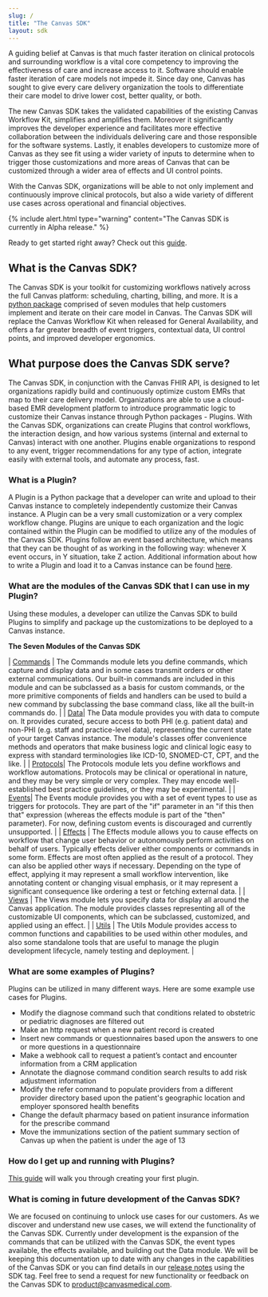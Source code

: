 ```yaml
---
slug: /
title: "The Canvas SDK"
layout: sdk
---
```

A guiding belief at Canvas is that much faster iteration on clinical protocols and surrounding workflow is a vital core competency to improving the effectiveness of care and increase access to it. Software should enable faster iteration of care models not impede it. Since day one, Canvas has sought to give every care delivery organization the tools to differentiate their care model to drive lower cost, better quality, or both.

The new Canvas SDK takes the validated capabilities of the existing Canvas Workflow Kit, simplifies and amplifies them. Moreover it significantly improves the developer experience and facilitates more effective collaboration between the individuals delivering care and those responsible for the software systems. Lastly, it enables developers to customize more of Canvas as they see fit using a wider variety of inputs to determine when to trigger those customizations and more areas of Canvas that can be customized through a wider area of effects and UI control points.

With the Canvas SDK, organizations will be able to not only implement and continuously improve clinical protocols, but also a wide variety of different use cases across operational and financial objectives.

{% include alert.html type="warning" content="The Canvas SDK is currently in Alpha release." %}

Ready to get started right away? Check out this [guide](/guides/your-first-plugin/).


## What is the Canvas SDK?

The Canvas SDK is your toolkit for customizing workflows natively across the full Canvas platform: scheduling, charting, billing, and more. It is a [python package](https://pypi.org/project/canvas/) comprised of seven modules that help customers implement and iterate on their care model in Canvas. The Canvas SDK will replace the Canvas Workflow Kit when released for General Availability, and offers a far greater breadth of event triggers, contextual data, UI control points, and improved developer ergonomics.

## What purpose does the Canvas SDK serve?

The Canvas SDK, in conjunction with the Canvas FHIR API, is designed to let organizations rapidly build and continuously optimize custom EMRs that map to their care delivery model. Organizations are able to use a cloud-based EMR development platform to introduce programmatic logic to customize their Canvas instance through Python packages - Plugins. With the Canvas SDK, organizations can create Plugins that control workflows, the interaction design, and how various systems (internal and external to Canvas) interact with one another. Plugins enable organizations to respond to any event, trigger recommendations for any type of action, integrate easily with external tools, and automate any process, fast.

### What is a Plugin?

A Plugin is a Python package that a developer can write and upload to their Canvas instance to completely independently customize their Canvas instance. A Plugin can be a very small customization or a very complex workflow change. Plugins are unique to each organization and the logic contained within the Plugin can be modified to utilize any of the modules of the Canvas SDK. Plugins follow an event based architecture, which means that they can be thought of as working in the following way: whenever X event occurs, in Y situation, take Z action. Additional information about how to write a Plugin and load it to a Canvas instance can be found [here](/guides/your-first-plugin).

### What are the modules of the Canvas SDK that I can use in my Plugin?

Using these modules, a developer can utilize the Canvas SDK to build Plugins to simplify and package up the customizations to be deployed to a Canvas instance.

**The Seven Modules of the Canvas SDK**

| [Commands](/sdk/commands/) | The Commands module lets you define commands, which capture and display data and in some cases transmit orders or other external communications. Our built-in commands are included in this module and can be subclassed as a basis for custom commands, or the more primitive components of fields and handlers can be used to build a new command by subclassing the base command class, like all the built-in commands do. |
| [Data](/sdk/data)| The Data module provides you with data to compute on. It provides curated, secure access to both PHI (e.g. patient data) and non-PHI (e.g. staff and practice-level data), representing the current state of your target Canvas instance. The module's classes offer convenience methods and operators that make business logic and clinical logic easy to express with standard terminologies like ICD-10, SNOMED-CT, CPT, and the like. | 
| [Protocols](/sdk/protocols/)| The Protocols module lets you define workflows and workflow automations. Protocols may be clinical or operational in nature, and they may be very simple or very complex. They may encode well-established best practice guidelines, or they may be experimental. | 
| [Events](/sdk/events)| The Events module provides you with a set of event types to use as triggers for protocols. They are part of the "if" parameter in an "if this then that" expression (whereas the effects module is part of the "then" parameter). For now, defining custom events is discouraged and currently unsupported. | 
| [Effects](/sdk/effects/) | The Effects module allows you to cause effects on workflow that change user behavior or autonomously perform activities on behalf of users. Typically effects deliver either components or commands in some form. Effects are most often applied as the result of a protocol. They can also be applied other ways if necessary. Depending on the type of effect, applying it may represent a small workflow intervention, like annotating content or changing visual emphasis, or it may represent a significant consequence like ordering a test or fetching external data. | 
| [Views](/sdk/views/) | The Views module lets you specify data for display all around the Canvas application. The module provides classes representing all of the customizable UI components, which can be subclassed, customized, and applied using an effect. | 
| [Utils](/sdk/utils/) | The Utils Module provides access to common functions and capabilities to be used within other modules, and also some standalone tools that are useful to manage the plugin development lifecycle, namely testing and deployment. |

### What are some examples of Plugins?

Plugins can be utilized in many different ways. Here are some example use cases for Plugins.

- Modify the diagnose command such that conditions related to obstetric or pediatric diagnoses are filtered out
- Make an http request when a new patient record is created
- Insert new commands or questionnaires based upon the answers to one or more questions in a questionnaire
- Make a webhook call to request a patient’s contact and encounter information from a CRM application
- Annotate the diagnose command condition search results to add risk adjustment information
- Modify the refer command to populate providers from a different provider directory based upon the patient's geographic location and employer sponsored health benefits
- Change the default pharmacy based on patient insurance information for the prescribe command
- Move the immunizations section of the patient summary section of Canvas up when the patient is under the age of 13

### How do I get up and running with Plugins?

[This guide](/guides/your-first-plugin) will walk you through creating your first plugin.

### What is coming in future development of the Canvas SDK?

We are focused on continuing to unlock use cases for our customers. As we discover and understand new use cases, we will extend the functionality of the Canvas SDK. Currently under development is the expansion of the commands that can be utilized with the Canvas SDK, the event types available, the effects available, and building out the Data module. We will be keeping this documentation up to date with any changes in the capabilities of the Canvas SDK or you can find details in our [release notes](/product-updates/release-notes/) using the SDK tag. Feel free to send a request for new functionality or feedback on the Canvas SDK to product@canvasmedical.com.



